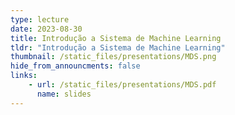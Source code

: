 ```yaml
---
type: lecture
date: 2023-08-30
title: Introdução a Sistema de Machine Learning
tldr: "Introdução a Sistema de Machine Learning"
thumbnail: /static_files/presentations/MDS.png
hide_from_announcments: false
links: 
    - url: /static_files/presentations/MDS.pdf
      name: slides
---
```


